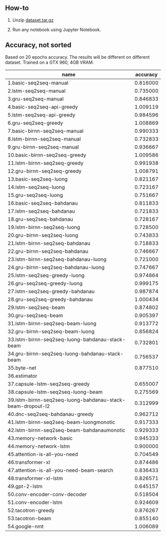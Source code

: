 ## How-to

1. Unzip [dataset.tar.gz](dataset.tar.gz)

2. Run any notebook using Jupyter Notebook.

## Accuracy, not sorted

Based on 20 epochs accuracy. The results will be different on different dataset. Trained on a GTX 960, 4GB VRAM.

| name                                                       | accuracy |
|------------------------------------------------------------|----------|
| 1.basic-seq2seq-manual                                     | 0.816000 |
| 2.lstm-seq2seq-manual                                      | 0.735000 |
| 3.gru-seq2seq-manual                                       | 0.846833 |
| 4.basic-seq2seq-api-greedy                                 | 1.009119 |
| 5.lstm-seq2seq-api-greedy                                  | 0.984596 |
| 6.gru-seq2seq-greedy                                       | 1.008869 |
| 7.basic-birnn-seq2seq-manual                               | 0.990333 |
| 8.lstm-birnn-seq2seq-manual                                | 0.732833 |
| 9.gru-birnn-seq2seq-manual                                 | 0.936667 |
| 10.basic-birnn-seq2seq-greedy                              | 1.009586 |
| 11.lstm-birnn-seq2seq-greedy                               | 0.991938 |
| 12.gru-birnn-seq2seq-greedy                                | 1.008791 |
| 13.basic-seq2seq-luong                                     | 0.821167 |
| 14.lstm-seq2seq-luong                                      | 0.723167 |
| 15.gru-seq2seq-luong                                       | 0.751667 |
| 16.basic-seq2seq-bahdanau                                  | 0.811833 |
| 17.lstm-seq2seq-bahdanau                                   | 0.721833 |
| 18.gru-seq2seq-bahdanau                                    | 0.728167 |
| 19.lstm-birnn-seq2seq-luong                                | 0.728500 |
| 20.gru-birnn-seq2seq-luong                                 | 0.743833 |
| 21.lstm-birnn-seq2seq-bahdanau                             | 0.718833 |
| 22.gru-birnn-seq2seq-bahdanau                              | 0.746667 |
| 23.lstm-birnn-seq2seq-bahdanau-luong                       | 0.721000 |
| 24.gru-birnn-seq2seq-bahdanau-luong                        | 0.747667 |
| 25.lstm-seq2seq-greedy-luong                               | 0.974864 |
| 26.gru-seq2seq-greedy-luong                                | 0.999175 |
| 27.lstm-seq2seq-greedy-bahdanau                            | 0.987874 |
| 28.gru-seq2seq-greedy-bahdanau                             | 1.000434 |
| 29.lstm-seq2seq-beam                                       | 0.874802 |
| 30.gru-seq2seq-beam                                        | 0.905397 |
| 31.lstm-birnn-seq2seq-beam-luong                           | 0.913772 |
| 32.gru-birnn-seq2seq-beam-luong                            | 0.856824 |
| 33.lstm-birnn-seq2seq-luong-bahdanau-stack-beam            | 0.732801 |
| 34.gru-birnn-seq2seq-luong-bahdanau-stack-beam             | 0.756537 |
| 35.byte-net                                                | 0.877510 |
| 36.estimator                                               |          |
| 37.capsule-lstm-seq2seq-greedy                             | 0.655007 |
| 38.capsule-lstm-seq2seq-luong-beam                         | 0.275569 |
| 39.lstm-birnn-seq2seq-luong-bahdanau-stack-beam-dropout-l2 | 0.312999 |
| 40.dnc-seq2seq-bahdanau-greedy                             | 0.962712 |
| 41.lstm-birnn-seq2seq-beam-luongmonotic                    | 0.917333 |
| 42.lstm-birnn-seq2seq-beam-bahdanaumonotic                 | 0.929333 |
| 43.memory-network-basic                                    | 0.945333 |
| 44.memory-network-lstm                                     | 0.900000 |
| 45.attention-is-all-you-need                               | 0.704549 |
| 46.transformer-xl                                          | 0.874486 |
| 47.attention-is-all-you-need-beam-search                   | 0.836433 |
| 48.transformer-xl-lstm                                     | 0.826571 |
| 49.gpt-2-lstm                                              | 0.645157 |
| 50.conv-encoder-conv-decoder                               | 0.518504 |
| 51.conv-encoder-lstm                                       | 0.924609 |
| 52.tacotron-greedy                                         | 0.876267 |
| 53.tacotron-beam                                           | 0.855140 |
| 54.google-nmt                                              | 1.006089 |

